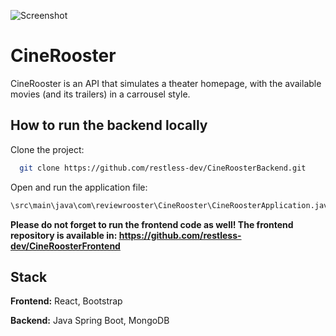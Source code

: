 ![Screenshot](/cineroosterhome.png?raw=true "Screenshot")

# CineRooster

CineRooster is an API that simulates a theater homepage, with the available movies (and its trailers) in a carrousel style.

## How to run the backend locally

Clone the project:
```bash
  git clone https://github.com/restless-dev/CineRoosterBackend.git
```

Open and run the application file:
```bash
\src\main\java\com\reviewrooster\CineRooster\CineRoosterApplication.java
```

**Please do not forget to run the frontend code as well! The frontend repository is available in: https://github.com/restless-dev/CineRoosterFrontend**

## Stack

**Frontend:** React, Bootstrap

**Backend:** Java Spring Boot, MongoDB
